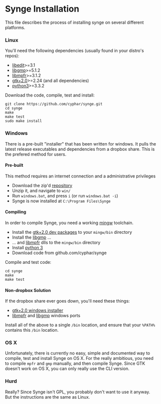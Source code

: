 Synge Installation
==================
This file describes the process of installing synge on several different platforms.

### Linux ###
You'll need the following dependencies (usually found in your distro's repos):
* [libedit](http://www.thrysoee.dk/editline)>=3.1
* [libgmp](http://gmplib.org/#DOWNLOAD)>=5.1.2
* [libmpfr](http://www.mpfr.org/mpfr-current/#download)>=3.1.2
* [gtk+2.0](http://www.gtk.org/download)>=2.24 (and all dependencies)
* [python3](http://www.python.org/download/)>=3.3.2

Download the code, compile, test and install:
```
git clone https://github.com/cyphar/synge.git
cd synge
make
make test
sudo make install
```

### Windows ###
There is a pre-built "installer" that has been written for windows. It pulls the latest release
executables and dependencies from a dropbox share. This is the prefered method for users.

#### Pre-built ####
This method requires an internet connection and a administrative privileges
* Download the zip'd [repository](https://github.com/cyphar/synge/archive/master.zip)
* Unzip it, and navigate to `win/`
* Run `windows.bat`, and press `i` (or run `windows.bat -i`)
* Synge is now installed at `C:\Program Files\Synge`

#### Compiling ####
In order to compile Synge, you need a working [mingw](http://www.mingw.org/) toolchain.
* Install the [gtk+2.0 dev packages](http://www.gtk.org/download/win32.php) to your `mingw/bin` directory
* Install the [libgmp](http://sourceforge.net/projects/mingw/files/MinGW/Base/gmp/) ...
* ... and [libmpfr](http://sourceforge.net/projects/mingw/files/MinGW/Base/mpfr/) dlls to the `mingw/bin` directory
* Install [python 3](http://www.python.org/download/)
* Download code from github.com/cyphar/synge

Compile and test code:
```
cd synge
make
make test
```

#### Non-dropbox Solution ####
If the dropbox share ever goes down, you'll need these things:

* [gtk+2.0 windows installer](http://sourceforge.net/projects/gtk-win/)
* [libmpfr](http://sourceforge.net/projects/mingw/files/MinGW/Base/mpfr/) and [libgmp](http://sourceforge.net/projects/mingw/files/MinGW/Base/gmp/) windows ports

Install all of the above to a single `/bin` location, and ensure that your `%PATH%` contains this `/bin` location.

### OS X ###
Unfortunately, there is currently no easy, simple and documented way to compile, test and install Synge on OS X.
For the really ambitious, you need to compile `mpfr` and `gmp` manually, and then compile Synge.
Since GTK doesn't work on OS X, you can only really use the CLI version.

### Hurd ###
Really? Since Synge isn't GPL, you probably don't want to use it anyway. But the instructions are the same as Linux.
